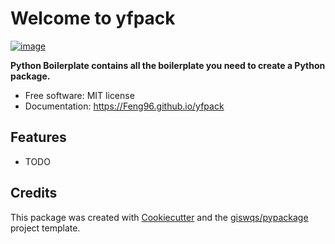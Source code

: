 # Welcome to yfpack


[![image](https://img.shields.io/pypi/v/yfpack.svg)](https://pypi.python.org/pypi/yfpack)


**Python Boilerplate contains all the boilerplate you need to create a Python package.**


-   Free software: MIT license
-   Documentation: <https://Feng96.github.io/yfpack>
    

## Features

-   TODO

## Credits

This package was created with [Cookiecutter](https://github.com/cookiecutter/cookiecutter) and the [giswqs/pypackage](https://github.com/giswqs/pypackage) project template.
